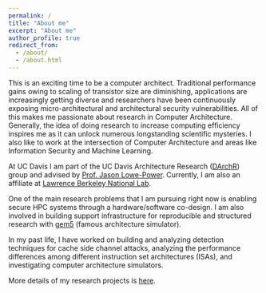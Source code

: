 ```yaml
---
permalink: /
title: "About me"
excerpt: "About me"
author_profile: true
redirect_from:
  - /about/
  - /about.html
---
```



This is an exciting time to be a computer architect. Traditional performance gains owing to scaling of transistor size are diminishing, applications are increasingly getting diverse and researchers have been continuously exposing micro-architectural and architectural security vulnerabilities. All of this makes me passionate about research in Computer Architecture. Generally, the idea of doing research to increase computing efficiency inspires me as it can unlock numerous longstanding scientific mysteries. I also like to work at the intersection of Computer Architecture and areas like Information Security and Machine Learning.

At UC Davis I am part of the UC Davis Architecture Research ([DArchR](https://arch.cs.ucdavis.edu/)) group and advised by [Prof. Jason Lowe-Power](https://arch.cs.ucdavis.edu/people/jason-lowe-power). Currently, I am also an affiliate at [Lawrence Berkeley National Lab](https://crd.lbl.gov/departments/data-science-and-technology/idf/affiliates/ayaz-akram/).

One of the main research problems that I am pursuing right now is enabling secure HPC systems through a hardware/software co-design.
I am also involved in building support infrastructure for reproducible and structured research with [gem5](http://www.gem5.org/) (famous architecture simulator).

In my past life, I have worked on building and analyzing detection techniques for cache side channel attacks, analyzing the performance differences among different instruction set architectures (ISAs), and investigating computer architecture simulators.

More details of my research projects is [here](research_projects.md).
